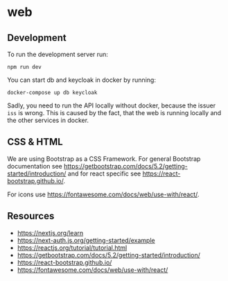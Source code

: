 # web
## Development

To run the development server run:
```shell
npm run dev
```

You can start db and keycloak in docker by running:
```shell
docker-compose up db keycloak
```
Sadly, you need to run the API locally without docker, because the issuer `iss` is wrong.
This is caused by the fact, that the web is running locally and the other services in docker. 

## CSS & HTML

We are using Bootstrap as a CSS Framework.
For general Bootstrap documentation see https://getbootstrap.com/docs/5.2/getting-started/introduction/ and for react specific see https://react-bootstrap.github.io/.

For icons use https://fontawesome.com/docs/web/use-with/react/.

## Resources

* https://nextjs.org/learn
* https://next-auth.js.org/getting-started/example
* https://reactjs.org/tutorial/tutorial.html
* https://getbootstrap.com/docs/5.2/getting-started/introduction/
* https://react-bootstrap.github.io/
* https://fontawesome.com/docs/web/use-with/react/